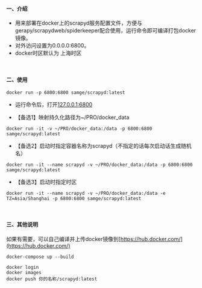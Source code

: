 #### 一、介绍

- 用来部署在docker上的scrapyd服务配置文件，方便与gerapy/scrapydweb/spiderkeeper配合使用，运行命令即可编译打包docker镜像。
- 对外访问设置为0.0.0.0:6800。
- docker时区默认为 上海时区



<br>
 
#### 二、使用

```
docker run -p 6800:6800 samge/scrapyd:latest
```
- 运行命令后，打开[127.0.0.1:6800](http://127.0.0.1:6800) 

- 【备选1】映射持久化路径为~/PRO/docker_data
```
docker run -it -v ~/PRO/docker_data:/data -p 6800:6800 samge/scrapyd:latest
```

- 【备选2】启动时指定容器名称为scrapyd（不指定的话每次启动话生成随机名）
```
docker run -it --name scrapyd -v ~/PRO/docker_data:/data -p 6800:6800 samge/scrapyd:latest
```

- 【备选3】启动时指定时区
```
docker run -it --name scrapyd -v ~/PRO/docker_data:/data -e TZ=Asia/Shanghai -p 6800:6800 samge/scrapyd:latest
```

<br>

#### 三、其他说明

如果有需要，可以自己编译并上传docker镜像到[https://hub.docker.com/](https://hub.docker.com/)

    docker-compose up --build

	docker login
	docker images
	docker push 你的名称/scrapyd:latest



